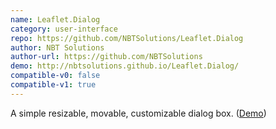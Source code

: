 ```yaml
---
name: Leaflet.Dialog
category: user-interface
repo: https://github.com/NBTSolutions/Leaflet.Dialog
author: NBT Solutions
author-url: https://github.com/NBTSolutions
demo: http://nbtsolutions.github.io/Leaflet.Dialog/
compatible-v0: false
compatible-v1: true
---
```


A simple resizable, movable, customizable dialog box. (<a href="http://nbtsolutions.github.io/Leaflet.Dialog/">Demo</a>)

